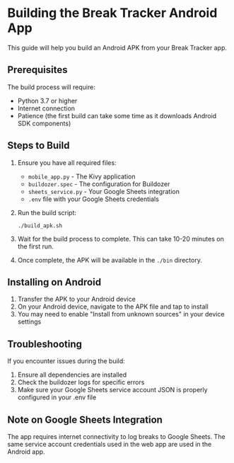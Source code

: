 
# Building the Break Tracker Android App

This guide will help you build an Android APK from your Break Tracker app.

## Prerequisites

The build process will require:
- Python 3.7 or higher
- Internet connection
- Patience (the first build can take some time as it downloads Android SDK components)

## Steps to Build

1. Ensure you have all required files:
   - `mobile_app.py` - The Kivy application
   - `buildozer.spec` - The configuration for Buildozer
   - `sheets_service.py` - Your Google Sheets integration
   - `.env` file with your Google Sheets credentials

2. Run the build script:
   ```
   ./build_apk.sh
   ```

3. Wait for the build process to complete. This can take 10-20 minutes on the first run.

4. Once complete, the APK will be available in the `./bin` directory.

## Installing on Android

1. Transfer the APK to your Android device
2. On your Android device, navigate to the APK file and tap to install
3. You may need to enable "Install from unknown sources" in your device settings

## Troubleshooting

If you encounter issues during the build:

1. Ensure all dependencies are installed
2. Check the buildozer logs for specific errors
3. Make sure your Google Sheets service account JSON is properly configured in your .env file

## Note on Google Sheets Integration

The app requires internet connectivity to log breaks to Google Sheets. The same service account credentials used in the web app are used in the Android app.
